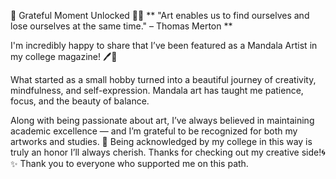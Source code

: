 🌟 Grateful Moment Unlocked 🎨✨
**
"Art enables us to find ourselves and lose ourselves at the same time." – Thomas Merton  **

I'm incredibly happy to share that I’ve been featured as a Mandala Artist in my college magazine! 🖊️📖

What started as a small hobby turned into a beautiful journey of creativity, mindfulness, and self-expression. Mandala art has taught me patience, focus, and the beauty of balance.

Along with being passionate about art, I’ve always believed in maintaining academic excellence — and I’m grateful to be recognized for both my artworks and studies. 💫
Being acknowledged by my college in this way is truly an honor I’ll always cherish.
Thanks for checking out my creative side!🌀✨
Thank you to everyone who supported me on this path.



